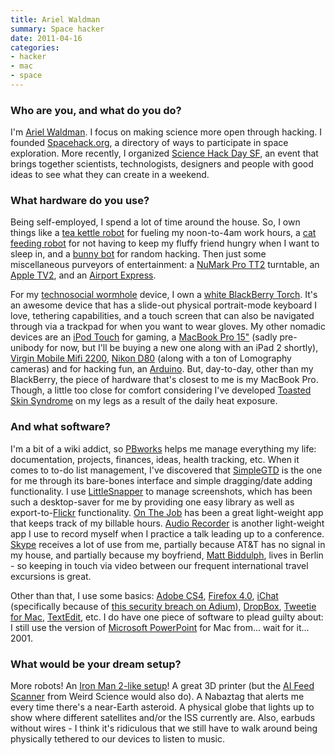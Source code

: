 ```yaml
---
title: Ariel Waldman
summary: Space hacker
date: 2011-04-16
categories:
- hacker
- mac
- space
---
```


### Who are you, and what do you do?

I'm [Ariel Waldman](http://arielwaldman.com/ "Ariel's website."). I focus on making science more open through hacking. I founded [Spacehack.org](http://spacehack.org/ "The Space Hack site."), a directory of ways to participate in space exploration. More recently, I organized [Science Hack Day SF](http://sf.sciencehackday.com/ "A day for haxing on science."), an event that brings together scientists, technologists, designers and people with good ideas to see what they can create in a weekend.

### What hardware do you use?

Being self-employed, I spend a lot of time around the house. So, I own things like a [tea kettle robot][one-touch-tea-maker] for fueling my noon-to-4am work hours, a [cat feeding robot][lebistro-pet-feeder] for not having to keep my fluffy friend hungry when I want to sleep in, and a [bunny bot][nabaztag] for random hacking. Then just some miscellaneous purveyors of entertainment: a [NuMark Pro TT2][pro-tt2] turntable, an [Apple TV2][apple-tv], and an [Airport Express][airport-express].

For my [technosocial wormhole](http://www.ted.com/talks/amber_case_we_are_all_cyborgs_now.html "Amber Case's talk, 'We are all cyborgs now.'") device, I own a [white BlackBerry Torch][torch-9800]. It's an awesome device that has a slide-out physical portrait-mode keyboard I love, tethering capabilities, and a touch screen that can also be navigated through via a trackpad for when you want to wear gloves. My other nomadic devices are an [iPod Touch][ipod-touch] for gaming, a [MacBook Pro 15"][macbook-pro] (sadly pre-unibody for now, but I'll be buying a new one along with an iPad 2 shortly), [Virgin Mobile Mifi 2200][mifi], [Nikon D80][d80] (along with a ton of Lomography cameras) and for hacking fun, an [Arduino][]. But, day-to-day, other than my BlackBerry, the piece of hardware that's closest to me is my MacBook Pro. Though, a little too close for comfort considering I've developed [Toasted Skin Syndrome](http://newyork.cbslocal.com/2010/10/04/toasted-leg-syndrome-warning-for-laptop-users-of/ "A news article about the syndrome.") on my legs as a result of the daily heat exposure.

### And what software?

I'm a bit of a wiki addict, so [PBworks][] helps me manage everything my life: documentation, projects, finances, ideas, health tracking, etc. When it comes to to-do list management, I've discovered that [SimpleGTD][] is the one for me through its bare-bones interface and simple dragging/date adding functionality. I use [LittleSnapper][] to manage screenshots, which has been such a desktop-saver for me by providing one easy library as well as export-to-[Flickr][] functionality. [On The Job][on-the-job] has been a great light-weight app that keeps track of my billable hours. [Audio Recorder][audio-recorder] is another light-weight app I use to record myself when I practice a talk leading up to a conference. [Skype][] receives a lot of use from me, partially because AT&T has no signal in my house, and partially because my boyfriend, [Matt Biddulph](http://matt.biddulph.usesthis.com/ "Matt's interview."), lives in Berlin - so keeping in touch via video between our frequent international travel excursions is great.

Other than that, I use some basics: [Adobe CS4][creative-suite], [Firefox 4.0][firefox], [iChat][] (specifically because of [this security breach on Adium](http://trac.adium.im/ticket/13306 "A bug in Adium regarding blocked contacts.")), [DropBox][], [Tweetie for Mac][twitter-mac], [TextEdit][], etc. I do have one piece of software to plead guilty about: I still use the version of [Microsoft PowerPoint][powerpoint] for Mac from... wait for it... 2001.

### What would be your dream setup?

More robots! An [Iron Man 2-like setup](http://motionographer.com/features/prologue-iron-man-2/ "A video of the UI in Iron Man 2.")! A great 3D printer (but the [AI Feed Scanner](http://www.engadget.com/2009/08/28/movie-gadget-friday-weird-science/ "Ariel's Engadget post including details on the AI Feed Scanner.") from Weird Science would also do). A Nabaztag that alerts me every time there's a near-Earth asteroid. A physical globe that lights up to show where different satellites and/or the ISS currently are. Also, earbuds without wires - I think it's ridiculous that we still have to walk around being physically tethered to our devices to listen to music.

[airport-express]: https://en.wikipedia.org/wiki/AirPort_Express "A small wireless access point."
[apple-tv]: https://en.wikipedia.org/wiki/Apple_TV "A device for viewing media on a TV."
[arduino]: https://www.arduino.cc/ "Open-source prototyping hardware."
[audio-recorder]: http://www.440audio.com/en/software/v493-Ben-Shanfelder-Audio-Recorder/ "Mac software for recording audio."
[creative-suite]: https://www.adobe.com/creativecloud.html "A collection of design tools."
[d80]: https://www.nikonusa.com/en/nikon-products/product/dslr-cameras/d80.html "A 10.2 megapixel digital SLR."
[dropbox]: https://www.dropbox.com/ "Online syncing and storage."
[firefox]: https://www.mozilla.org/en-US/firefox/new/ "A cross-platform open-source web browser."
[flickr]: https://www.flickr.com/ "A photo sharing website."
[ichat]: https://en.wikipedia.org/wiki/IChat "An AIM/Jabber client included with Mac OS X."
[ipod-touch]: https://support.apple.com/ipod-touch "It's like an iPhone, without the phone bit."
[lebistro-pet-feeder]: http://web.archive.org/web/20210309122346/http://www.amazon.com/Petmate-LeBistro-Portion-Control-Automatic-Feeder/dp/B000BVWVUA "A device for automatically feeding your pet."
[littlesnapper]: https://www.realmacsoftware.com/ember/ "A screen capture and collection tool for the Mac."
[macbook-pro]: https://www.apple.com/macbook-pro/ "A laptop."
[mifi]: https://en.wikipedia.org/wiki/MiFi "A portable mobile hotspot."
[nabaztag]: https://en.wikipedia.org/wiki/Nabaztag "A rabbit-shaped WiFi-enabled 'smart device'."
[on-the-job]: https://stuntsoftware.com/onthejob/ "Job time-tracking software for the Mac."
[one-touch-tea-maker]: https://www.breville.com/us-enbeverages/kettles-tea-makers/the-tea-maker-onetouch.html "An automated tea brewing machine."
[pbworks]: https://www.pbworks.com/ "A wiki service."
[powerpoint]: https://www.microsoft.com/en-us/microsoft-365/powerpoint "Presentation software."
[pro-tt2]: https://en.wikipedia.org/wiki/Numark_Pro_TT-2 "A direct-drive turntable/."
[simplegtd]: https://simplegtd.sinaapp.com/i/welcome/ "A GTD-style to do list service."
[skype]: https://www.skype.com/en/ "Voice and video chat software."
[textedit]: http://web.archive.org/web/20200525165141/https://support.apple.com/en-us/HT2523 "A text editor included with Mac OS X."
[torch-9800]: https://en.wikipedia.org/wiki/BlackBerry_Torch_9800 "A smartphone."
[twitter-mac]: https://apps.apple.com/us/app/twitter/id409789998 "A Mac client for Twitter."
